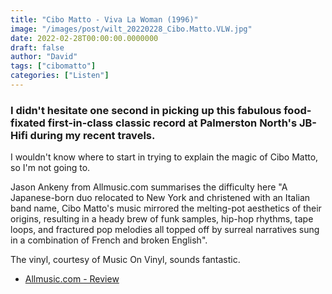 ```yaml
---
title: "Cibo Matto - Viva La Woman (1996)"
image: "/images/post/wilt_20220228_Cibo.Matto.VLW.jpg"
date: 2022-02-28T00:00:00.0000000
draft: false
author: "David"
tags: ["cibomatto"]
categories: ["Listen"]
---
```

### I didn't hesitate one second in picking up this fabulous food-fixated first-in-class classic record at Palmerston North's JB-Hifi during my recent travels.

 I wouldn't know where to start in trying to explain the magic of Cibo Matto, so I'm not going to. 

 Jason Ankeny from Allmusic.com summarises the difficulty here "A Japanese-born duo relocated to New York and christened with an Italian band name, Cibo Matto's music mirrored the melting-pot aesthetics of their origins, resulting in a heady brew of funk samples, hip-hop rhythms, tape loops, and fractured pop melodies all topped off by surreal narratives sung in a combination of French and broken English". 

 The vinyl, courtesy of Music On Vinyl, sounds fantastic.

-  [Allmusic.com - Review](https://www.allmusic.com/album/viva!-la-woman-mw0000176913)